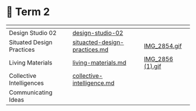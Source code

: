 # 🌝 Term 2

<table data-view="cards"><thead><tr><th></th><th data-hidden data-card-target data-type="content-ref"></th><th data-hidden data-card-cover data-type="files"></th></tr></thead><tbody><tr><td>Design Studio 02</td><td><a href="design-studio-02/">design-studio-02</a></td><td></td></tr><tr><td>Situated Design Practices</td><td><a href="situacted-design-practices.md">situacted-design-practices.md</a></td><td><a href="../../.gitbook/assets/IMG_2854.gif">IMG_2854.gif</a></td></tr><tr><td>Living Materials</td><td><a href="living-materials.md">living-materials.md</a></td><td><a href="../../.gitbook/assets/IMG_2856 (1).gif">IMG_2856 (1).gif</a></td></tr><tr><td>Collective Intelligences</td><td><a href="collective-intelligence.md">collective-intelligence.md</a></td><td></td></tr><tr><td>Communicating Ideas</td><td></td><td></td></tr></tbody></table>

